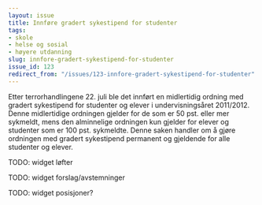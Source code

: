 ```yaml
---
layout: issue
title: Innføre gradert sykestipend for studenter
tags:
- skole
- helse og sosial
- høyere utdanning
slug: innfore-gradert-sykestipend-for-studenter
issue_id: 123
redirect_from: "/issues/123-innfore-gradert-sykestipend-for-studenter"
---
```


Etter terrorhandlingene 22. juli ble det innført en midlertidig ordning med gradert sykestipend for studenter og elever i undervisningsåret 2011/2012. Denne midlertidige ordningen gjelder for de som er 50 pst. eller mer sykmeldt, mens den alminnelige ordningen kun gjelder for elever og studenter som er 100 pst. sykmeldte. Denne saken handler om å gjøre ordningen med gradert sykestipend permanent og gjeldende for alle studenter og elever.

TODO: widget løfter

TODO: widget forslag/avstemninger

TODO: widget posisjoner?


